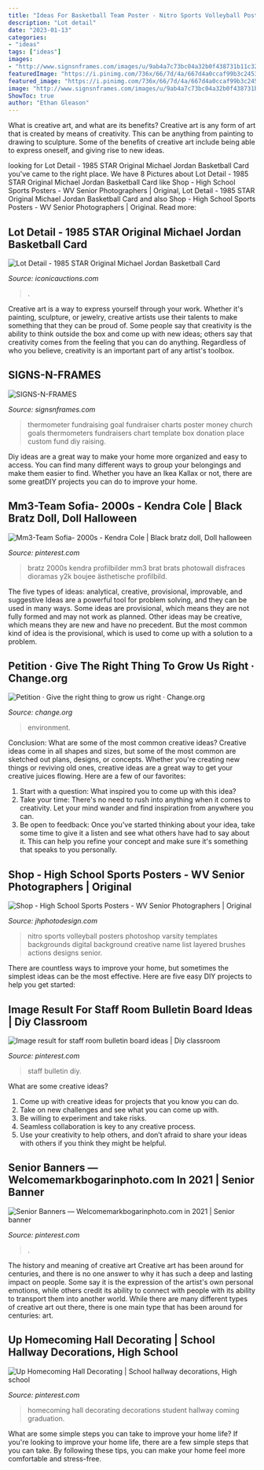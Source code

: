 ```yaml
---
title: "Ideas For Basketball Team Poster - Nitro Sports Volleyball Posters Photoshop Varsity Templates Backgrounds Digital Background Creative Name List Layered Brushes Actions Designs Senior"
description: "Lot detail"
date: "2023-01-13"
categories:
- "ideas"
tags: ["ideas"]
images:
- "http://www.signsnframes.com/images/u/9ab4a7c73bc04a32b0f438731b11c328-600.jpeg"
featuredImage: "https://i.pinimg.com/736x/66/7d/4a/667d4a0ccaf99b3c2453fb84d211865d.jpg"
featured_image: "https://i.pinimg.com/736x/66/7d/4a/667d4a0ccaf99b3c2453fb84d211865d.jpg"
image: "http://www.signsnframes.com/images/u/9ab4a7c73bc04a32b0f438731b11c328-600.jpeg"
ShowToc: true
author: "Ethan Gleason"
---
```



What is creative art, and what are its benefits?
Creative art is any form of art that is created by means of creativity. This can be anything from painting to drawing to sculpture. Some of the benefits of creative art include being able to express oneself, and giving rise to new ideas.

	

		
looking for Lot Detail - 1985 STAR Original Michael Jordan Basketball Card you've came to the right place. We have 8 Pictures about Lot Detail - 1985 STAR Original Michael Jordan Basketball Card like Shop - High School Sports Posters - WV Senior Photographers | Original, Lot Detail - 1985 STAR Original Michael Jordan Basketball Card and also Shop - High School Sports Posters - WV Senior Photographers | Original. Read more:
		
    
## Lot Detail - 1985 STAR Original Michael Jordan Basketball Card

<img loading=lazy src="http://iconicauctions.com/ItemImages/000060/60457a_lg.jpeg" onerror="this.onerror=null;this.src='https://tse4.mm.bing.net/th?id=OIP.F10u-2VTV-_9Ebw7CgBWIQHaKH&amp;pid=15.1';" alt="Lot Detail - 1985 STAR Original Michael Jordan Basketball Card">

_Source: iconicauctions.com_

>. 

	

Creative art is a way to express yourself through your work. Whether it's painting, sculpture, or jewelry, creative artists use their talents to make something that they can be proud of. Some people say that creativity is the ability to think outside the box and come up with new ideas; others say that creativity comes from the feeling that you can do anything. Regardless of who you believe, creativity is an important part of any artist's toolbox.

    
## SIGNS-N-FRAMES

<img loading=lazy src="http://www.signsnframes.com/images/u/9ab4a7c73bc04a32b0f438731b11c328-600.jpeg" onerror="this.onerror=null;this.src='https://tse4.mm.bing.net/th?id=OIP.rOIY1AhKFGxgGU4Vkj7x3QAAAA&amp;pid=15.1';" alt="SIGNS-N-FRAMES">

_Source: signsnframes.com_

>thermometer fundraising goal fundraiser charts poster money church goals thermometers fundraisers chart template box donation place custom fund diy raising. 

	

Diy ideas are a great way to make your home more organized and easy to access. You can find many different ways to group your belongings and make them easier to find. Whether you have an Ikea Kallax or not, there are some greatDIY projects you can do to improve your home.

    
## Mm3-Team Sofia- 2000s - Kendra Cole | Black Bratz Doll, Doll Halloween

<img loading=lazy src="https://i.pinimg.com/736x/76/7f/61/767f614a18c40e8debb2283b2ee48dbd.jpg" onerror="this.onerror=null;this.src='https://tse4.mm.bing.net/th?id=OIP.7DpD3FnJcUDL9h9yOK-AvQHaH1&amp;pid=15.1';" alt="Mm3-Team Sofia- 2000s - Kendra Cole | Black bratz doll, Doll halloween">

_Source: pinterest.com_

>bratz 2000s kendra profilbilder mm3 brat brats photowall disfraces dioramas y2k boujee ästhetische profilbild. 

	

The five types of ideas: analytical, creative, provisional, improvable, and suggestive
Ideas are a powerful tool for problem solving, and they can be used in many ways. Some ideas are provisional, which means they are not fully formed and may not work as planned. Other ideas may be creative, which means they are new and have no precedent. But the most common kind of idea is the provisional, which is used to come up with a solution to a problem.

    
## Petition · Give The Right Thing To Grow Us Right · Change.org

<img loading=lazy src="https://assets.change.org/photos/2/zc/oz/FpZcOzgwjeizzNn-800x450-noPad.jpg?1595824867" onerror="this.onerror=null;this.src='https://tse1.mm.bing.net/th?id=OIP.RJa9czT-AsMuPNoMIyCOBgHaEK&amp;pid=15.1';" alt="Petition · Give the right thing to grow us right · Change.org">

_Source: change.org_

>environment. 

	

Conclusion: What are some of the most common creative ideas?
Creative ideas come in all shapes and sizes, but some of the most common are sketched out plans, designs, or concepts. Whether you're creating new things or reviving old ones, creative ideas are a great way to get your creative juices flowing. Here are a few of our favorites:
1. Start with a question: What inspired you to come up with this idea?
2. Take your time: There's no need to rush into anything when it comes to creativity. Let your mind wander and find inspiration from anywhere you can.
3. Be open to feedback: Once you've started thinking about your idea, take some time to give it a listen and see what others have had to say about it. This can help you refine your concept and make sure it's something that speaks to you personally.

    
## Shop - High School Sports Posters - WV Senior Photographers | Original

<img loading=lazy src="http://jhphotodesign.com/wordpress/wp-content/uploads/2017/08/Nitro-Varsity-Volleyball-16-17-Preview-1024x677.jpg" onerror="this.onerror=null;this.src='https://tse3.mm.bing.net/th?id=OIP.3BzyUau-ork_-QBLBUpOZQHaE5&amp;pid=15.1';" alt="Shop - High School Sports Posters - WV Senior Photographers | Original">

_Source: jhphotodesign.com_

>nitro sports volleyball posters photoshop varsity templates backgrounds digital background creative name list layered brushes actions designs senior. 

	

There are countless ways to improve your home, but sometimes the simplest ideas can be the most effective. Here are five easy DIY projects to help you get started: 

    
## Image Result For Staff Room Bulletin Board Ideas | Diy Classroom

<img loading=lazy src="https://i.pinimg.com/736x/3d/37/41/3d37415fa056ea1d58b71dbf5e9b97a3.jpg" onerror="this.onerror=null;this.src='https://tse1.mm.bing.net/th?id=OIP.dOJ-HTi-vQbJWjYN8e3hnQHaJ3&amp;pid=15.1';" alt="Image result for staff room bulletin board ideas | Diy classroom">

_Source: pinterest.com_

>staff bulletin diy. 

	

What are some creative ideas?
1. Come up with creative ideas for projects that you know you can do.
2. Take on new challenges and see what you can come up with. 
3. Be willing to experiment and take risks. 
4. Seamless collaboration is key to any creative process. 
5. Use your creativity to help others, and don’t afraid to share your ideas with others if you think they might be helpful.

    
## Senior Banners — Welcomemarkbogarinphoto.com In 2021 | Senior Banner

<img loading=lazy src="https://i.pinimg.com/736x/19/78/46/1978469f538e115efb6abead71b57f23.jpg" onerror="this.onerror=null;this.src='https://tse4.mm.bing.net/th?id=OIP.2mUlfTR-QZw4HREgsU04JwHaLH&amp;pid=15.1';" alt="Senior Banners — Welcomemarkbogarinphoto.com in 2021 | Senior banner">

_Source: pinterest.com_

>. 

	

The history and meaning of creative art
Creative art has been around for centuries, and there is no one answer to why it has such a deep and lasting impact on people. Some say it is the expression of the artist's own personal emotions, while others credit its ability to connect with people with its ability to transport them into another world. While there are many different types of creative art out there, there is one main type that has been around for centuries: art.

    
## Up Homecoming Hall Decorating | School Hallway Decorations, High School

<img loading=lazy src="https://i.pinimg.com/736x/66/7d/4a/667d4a0ccaf99b3c2453fb84d211865d.jpg" onerror="this.onerror=null;this.src='https://tse3.mm.bing.net/th?id=OIP.ZjggnV40MQXggGmKyiB49QHaJ3&amp;pid=15.1';" alt="Up Homecoming Hall Decorating | School hallway decorations, High school">

_Source: pinterest.com_

>homecoming hall decorating decorations student hallway coming graduation. 

	

What are some simple steps you can take to improve your home life?
If you're looking to improve your home life, there are a few simple steps that you can take. By following these tips, you can make your home feel more comfortable and stress-free.

